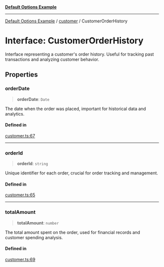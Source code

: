 [**Default Options Example**](../../README.md)

***

[Default Options Example](../../modules.md) / [customer](../README.md) / CustomerOrderHistory

# Interface: CustomerOrderHistory

Interface representing a customer's order history.
Useful for tracking past transactions and analyzing customer behavior.

## Properties

### orderDate

> **orderDate**: `Date`

The date when the order was placed, important for historical data and analytics.

#### Defined in

[customer.ts:67](https://github.com/typedoc2md/dummy-typescript-api/blob/main/src/customer.ts#L67)

***

### orderId

> **orderId**: `string`

Unique identifier for each order, crucial for order tracking and management.

#### Defined in

[customer.ts:65](https://github.com/typedoc2md/dummy-typescript-api/blob/main/src/customer.ts#L65)

***

### totalAmount

> **totalAmount**: `number`

The total amount spent on the order, used for financial records and customer spending analysis.

#### Defined in

[customer.ts:69](https://github.com/typedoc2md/dummy-typescript-api/blob/main/src/customer.ts#L69)
